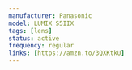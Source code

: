 ```yaml
---
manufacturer: Panasonic
model: LUMIX S5IIX
tags: [lens]
status: active
frequency: regular
links: [https://amzn.to/3QXKtkU]
---
```

